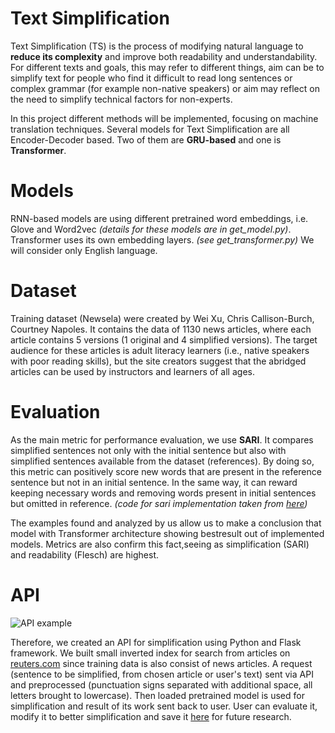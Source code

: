 # Text Simplification

Text Simplification (TS) is the process of modifying natural language to **reduce its complexity** and improve both readability and understandability. 
For different texts and goals, this may refer to different things, aim can be to simplify text for people who find it difficult to read long sentences or complex grammar (for example non-native speakers) or aim may reflect on the need to simplify technical factors for non-experts.

In this project different methods will be implemented, focusing on machine translation techniques.
Several models for Text Simplification are all Encoder-Decoder based. 
Two of them are **GRU-based** and one is **Transformer**. 

# Models
RNN-based models are using different pretrained word embeddings, i.e. Glove and Word2vec *(details for these models are in get_model.py)*.
Transformer uses its own embedding layers. *(see get_transformer.py)*
We will consider only English language. 

# Dataset
Training dataset (Newsela) were created by Wei Xu, Chris Callison-Burch, Courtney Napoles. 
It contains the data of 1130 news articles, where each article contains 5 versions (1 original and 4 simplified versions). 
The target audience for these articles is adult literacy learners (i.e., native speakers with poor reading skills), 
but the site creators suggest that the abridged articles can be used by instructors and learners of all ages.

# Evaluation
As the main metric for performance evaluation, we use **SARI**.
It compares simplified sentences not only with the initial sentence but also with simplified sentences available from the dataset (references). 
By doing so, this metric can positively score new words that are present in the reference sentence but not in an initial sentence.
In the same way, it can reward keeping necessary words and removing words present in initial sentences but omitted in reference.
 *(code for sari implementation taken from [here](https://github.com/XingxingZhang/pysari))*

The examples found and analyzed by us allow us to make a conclusion that model with Transformer architecture 
showing bestresult out of implemented models. 
Metrics are also confirm this fact,seeing as simplification (SARI) and readability (Flesch) are highest.

# API

![API example](https://drive.google.com/uc?id=1-YAJ_mvT6-Zfp6ETC4VQEfR_Z-L8lSQm)

Therefore, we created an API for simplification using Python and Flask framework. 
We built small inverted index for search from articles on [reuters.com](https://www.reuters.com) 
since training data is also consist of news articles. 
A request (sentence to be simplified, from chosen article or user's text) sent via API and preprocessed 
(punctuation signs separated with additional space, all letters brought to lowercase). 
Then loaded pretrained model is used for simplification and result of its work sent back to user. User can evaluate it,  modify it to better simplification and save it 
[here](https://docs.google.com/spreadsheets/d/1R-322yozb-mIijinjg1fHZCr49_nFP5p4zY-cPXt0XM/edit#gid=0) 
for future research.

